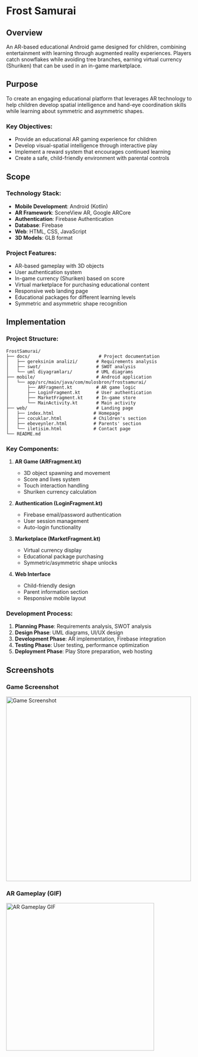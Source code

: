 # Frost Samurai

## Overview
An AR-based educational Android game designed for children, combining entertainment with learning through augmented reality experiences. Players catch snowflakes while avoiding tree branches, earning virtual currency (Shuriken) that can be used in an in-game marketplace.

## Purpose
To create an engaging educational platform that leverages AR technology to help children develop spatial intelligence and hand-eye coordination skills while learning about symmetric and asymmetric shapes.

### Key Objectives:
- Provide an educational AR gaming experience for children
- Develop visual-spatial intelligence through interactive play
- Implement a reward system that encourages continued learning
- Create a safe, child-friendly environment with parental controls

## Scope

### Technology Stack:
- **Mobile Development**: Android (Kotlin)
- **AR Framework**: SceneView AR, Google ARCore
- **Authentication**: Firebase Authentication
- **Database**: Firebase
- **Web**: HTML, CSS, JavaScript
- **3D Models**: GLB format

### Project Features:
- AR-based gameplay with 3D objects
- User authentication system
- In-game currency (Shuriken) based on score
- Virtual marketplace for purchasing educational content
- Responsive web landing page
- Educational packages for different learning levels
- Symmetric and asymmetric shape recognition

## Implementation

### Project Structure:
```
FrostSamurai/
├── docs/                          # Project documentation
│   ├── gereksinim analizi/       # Requirements analysis
│   ├── swot/                     # SWOT analysis
│   └── uml diyagramları/         # UML diagrams
├── mobile/                       # Android application
│   └── app/src/main/java/com/mulosbron/frostsamurai/
│       ├── ARFragment.kt         # AR game logic
│       ├── LoginFragment.kt      # User authentication
│       ├── MarketFragment.kt     # In-game store
│       └── MainActivity.kt       # Main activity
├── web/                          # Landing page
│   ├── index.html               # Homepage
│   ├── cocuklar.html            # Children's section
│   ├── ebeveynler.html          # Parents' section
│   └── iletisim.html            # Contact page
└── README.md
```

### Key Components:
1. **AR Game (ARFragment.kt)**
   - 3D object spawning and movement
   - Score and lives system
   - Touch interaction handling
   - Shuriken currency calculation

2. **Authentication (LoginFragment.kt)**
   - Firebase email/password authentication
   - User session management
   - Auto-login functionality

3. **Marketplace (MarketFragment.kt)**
   - Virtual currency display
   - Educational package purchasing
   - Symmetric/asymmetric shape unlocks

4. **Web Interface**
   - Child-friendly design
   - Parent information section
   - Responsive mobile layout

### Development Process:
1. **Planning Phase**: Requirements analysis, SWOT analysis
2. **Design Phase**: UML diagrams, UI/UX design
3. **Development Phase**: AR implementation, Firebase integration
4. **Testing Phase**: User testing, performance optimization
5. **Deployment Phase**: Play Store preparation, web hosting

## Screenshots

### Game Screenshot
<img width="500" alt="Game Screenshot" src="https://github.com/user-attachments/assets/b54b698f-f88d-4043-ad89-4d566fdf68f3">

### AR Gameplay (GIF)
<img src="https://github.com/user-attachments/assets/06a3669f-8a30-428a-8120-b9b82a48cd80" width="400" alt="AR Gameplay GIF" />
